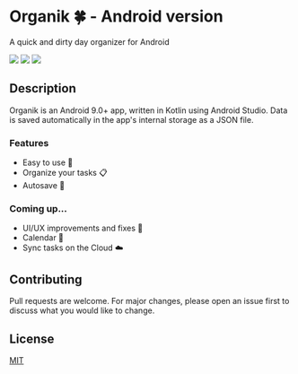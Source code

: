 # Organik 🍀 - Android version

A quick and dirty day organizer for Android

 ![](https://img.shields.io/github/last-commit/fnccpp/organik) ![](https://img.shields.io/badge/platforms-Android-lightgreen) ![](https://img.shields.io/badge/license-MIT-brightgreen) 

## Description

Organik is an Android 9.0+ app, written in Kotlin using Android Studio. 
Data is saved automatically in the app's internal storage as a JSON file.

### Features 
- Easy to use 👴
- Organize your tasks 📋
- Autosave 💾
### Coming up...
- UI/UX improvements and fixes 🎨
- Calendar 📆
- Sync tasks on the Cloud ☁️

## Contributing
Pull requests are welcome. For major changes, please open an issue first to discuss what you would like to change.

## License
[MIT](https://choosealicense.com/licenses/mit/)
